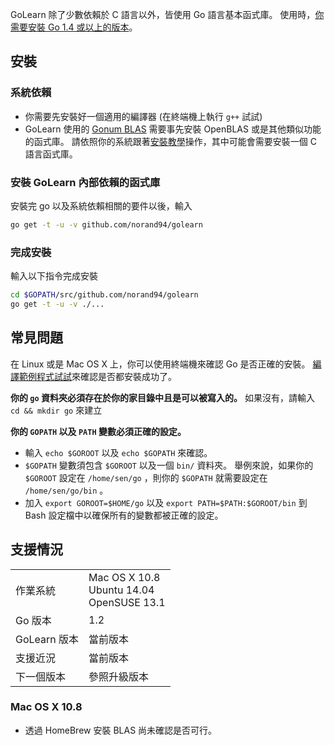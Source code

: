 GoLearn 除了少數依賴於 C 語言以外，皆使用 Go 語言基本函式庫。 使用時，[你需要安裝 Go 1.4 或以上的版本](http://golang.org/doc/install)。

## 安裝

### 系統依賴
* 你需要先安裝好一個適用的編譯器 (在終端機上執行 `g++` 試試)
* GoLearn 使用的 [Gonum BLAS](https://github.com/gonum/blas) 需要事先安裝 OpenBLAS 或是其他類似功能的函式庫。 請依照你的系統跟著[安裝教學](https://github.com/gonum/blas#installation)操作，其中可能會需要安裝一個 C 語言函式庫。

### 安裝 GoLearn 內部依賴的函式庫
安裝完 go 以及系統依賴相關的要件以後，輸入
```bash
go get -t -u -v github.com/norand94/golearn
```

### 完成安裝
輸入以下指令完成安裝
```bash
cd $GOPATH/src/github.com/norand94/golearn
go get -t -u -v ./...
```

## 常見問題

在 Linux 或是 Mac OS X 上，你可以使用終端機來確認 Go 是否正確的安裝。 [編譯範例程式試試](http://golang.org/doc/install)來確認是否都安裝成功了。

**你的 `go` 資料夾必須存在於你的家目錄中且是可以被寫入的。**
    如果沒有，請輸入 `cd && mkdir go` 來建立

**你的 `GOPATH` 以及 `PATH` 變數必須正確的設定。**
* 輸入 `echo $GOROOT` 以及 `echo $GOPATH` 來確認。
* `$GOPATH` 變數須包含 `$GOROOT` 以及一個 `bin/` 資料夾。 舉例來說，如果你的 `$GOROOT` 設定在 `/home/sen/go` ，則你的 `$GOPATH` 就需要設定在 `/home/sen/go/bin` 。
* 加入 `export GOROOT=$HOME/go` 以及 `export PATH=$PATH:$GOROOT/bin` 到 Bash 設定檔中以確保所有的變數都被正確的設定。

## 支援情況
<table>
<tr>
<td>作業系統</td><td>Mac OS X 10.8 <br /> Ubuntu 14.04 <br /> OpenSUSE 13.1</td></tr>
<tr><td>Go 版本</td><td>1.2</td></tr>
<tr><td>GoLearn 版本</td><td>當前版本</td></tr>
<tr><td>支援近況 </td><td>當前版本</td>
<tr><td>下一個版本</td><td>參照升級版本</td></tr>
</table>

### Mac OS X 10.8
* 透過 HomeBrew 安裝 BLAS 尚未確認是否可行。